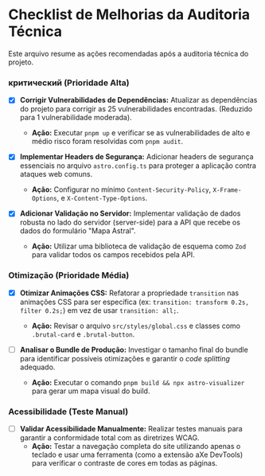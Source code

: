 # Checklist de Melhorias da Auditoria Técnica

Este arquivo resume as ações recomendadas após a auditoria técnica do projeto.

###  критический (Prioridade Alta)

- [x] **Corrigir Vulnerabilidades de Dependências:** Atualizar as dependências do projeto para corrigir as 25 vulnerabilidades encontradas. (Reduzido para 1 vulnerabilidade moderada).
  - **Ação:** Executar `pnpm up` e verificar se as vulnerabilidades de alto e médio risco foram resolvidas com `pnpm audit`.

- [x] **Implementar Headers de Segurança:** Adicionar headers de segurança essenciais no arquivo `astro.config.ts` para proteger a aplicação contra ataques web comuns.
  - **Ação:** Configurar no mínimo `Content-Security-Policy`, `X-Frame-Options`, e `X-Content-Type-Options`.

- [x] **Adicionar Validação no Servidor:** Implementar validação de dados robusta no lado do servidor (server-side) para a API que recebe os dados do formulário "Mapa Astral".
  - **Ação:** Utilizar uma biblioteca de validação de esquema como `Zod` para validar todos os campos recebidos pela API.

### Otimização (Prioridade Média)

- [x] **Otimizar Animações CSS:** Refatorar a propriedade `transition` nas animações CSS para ser específica (ex: `transition: transform 0.2s, filter 0.2s;`) em vez de usar `transition: all;`.
  - **Ação:** Revisar o arquivo `src/styles/global.css` e classes como `.brutal-card` e `.brutal-button`.

- [ ] **Analisar o Bundle de Produção:** Investigar o tamanho final do bundle para identificar possíveis otimizações e garantir o *code splitting* adequado.
  - **Ação:** Executar o comando `pnpm build && npx astro-visualizer` para gerar um mapa visual do build.

### Acessibilidade (Teste Manual)

- [ ] **Validar Acessibilidade Manualmente:** Realizar testes manuais para garantir a conformidade total com as diretrizes WCAG.
  - **Ação:** Testar a navegação completa do site utilizando apenas o teclado e usar uma ferramenta (como a extensão aXe DevTools) para verificar o contraste de cores em todas as páginas.
